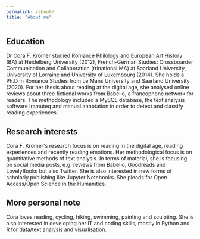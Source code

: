 ```yaml
---
permalink: /about/
title: "About me"
---
```

## Education

Dr Cora F. Krömer studied Romance Philology and European Art History (BA) at Heidelberg University (2012), French-German Studies: Crossboarder Communication and Collaboration (trinational MA) at Saarland University, University of Lorraine and University of Luxembourg (2014). She holds a Ph.D in Romance Studies from Le Mans University and Saarland University (2020). For her thesis about reading at the digital age, she analysed online reviews about three fictional works from Babelio, a francophone network for readers. The methodology included a MySQL database, the text analysis software Iramuteq and manual annotation in order to detect and classify reading experiences. 

## Research interests

Cora F. Krömer's research focus is on reading in the digital age, reading experiences and recently reading emotions. Her methodological focus is on quantitative methods of text analysis. In terms of material, she is focusing on social media posts, e.g. reviews from Babelio, Goodreads and LovelyBooks but also Twitter. She is also interested in new forms of scholarly publishing like Jupyter Notebooks. She pleads for Open Access/Open Science in the Humanities.

## More personal note

Cora loves reading, cycling, hiking, swimming, painting and sculpting. She is also interested in developing her IT and coding skills, mostly in Python and R for data/text analysis and visualisation.

<!-- Link to HAL, link to Orcid number, link to thesis, link to Zenodo, link to 3L.AM-->

